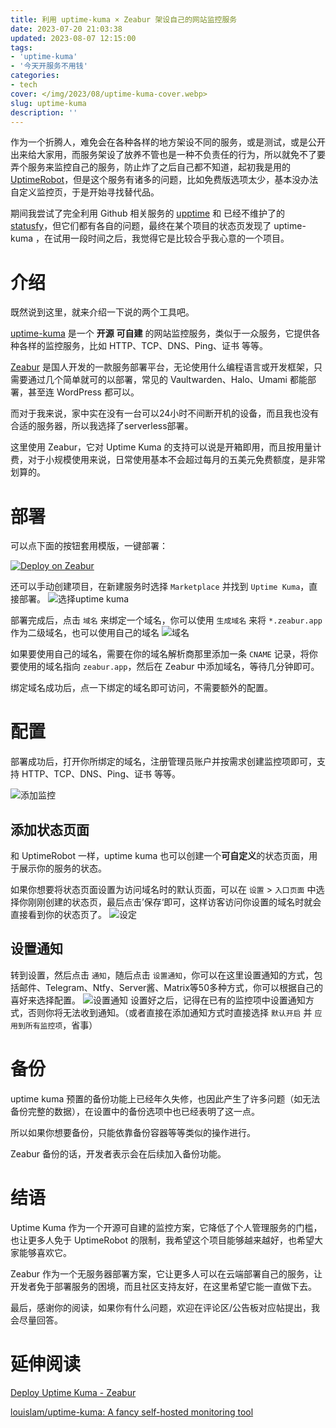 ```yaml
---
title: 利用 uptime-kuma × Zeabur 架设自己的网站监控服务
date: 2023-07-20 21:03:38
updated: 2023-08-07 12:15:00
tags: 
- 'uptime-kuma'
- '今天开服务不用钱'
categories: 
- tech
cover: </img/2023/08/uptime-kuma-cover.webp>
slug: uptime-kuma
description: ''
---
```

<!-- 万事开头难啊 -->
作为一个折腾人，难免会在各种各样的地方架设不同的服务，或是测试，或是公开出来给大家用，而服务架设了放养不管也是一种不负责任的行为，所以就免不了要弄个服务来监控自己的服务，防止炸了之后自己都不知道，起初我是用的 [UptimeRobot](https://uptimerobot.com/)，但是这个服务有诸多的问题，比如免费版选项太少，基本没办法自定义监控页，于是开始寻找替代品。

期间我尝试了完全利用 Github 相关服务的 [upptime](https://github.com/upptime/upptime) 和 已经不维护了的 [statusfy](https://github.com/juliomrqz/statusfy)，但它们都有各自的问题，最终在某个项目的状态页发现了 uptime-kuma ，在试用一段时间之后，我觉得它是比较合乎我心意的一个项目。

# 介绍

既然说到这里，就来介绍一下说的两个工具吧。

[uptime-kuma](https://github.com/louislam/uptime-kuma) 是一个 **开源** **可自建** 的网站监控服务，类似于一众服务，它提供各种各样的监控服务，比如 HTTP、TCP、DNS、Ping、证书 等等。

[Zeabur](https://zeabur.com?referralCode=GrassBlock1) 是国人开发的一款服务部署平台，无论使用什么编程语言或开发框架，只需要通过几个简单就可的以部署，常见的 Vaultwarden、Halo、Umami 都能部署，甚至连 WordPress 都可以。

而对于我来说，家中实在没有一台可以24小时不间断开机的设备，而且我也没有合适的服务器，所以我选择了serverless部署。

这里使用 Zeabur，它对 Uptime Kuma 的支持可以说是开箱即用，而且按用量计费，对于小规模使用来说，日常使用基本不会超过每月的五美元免费额度，是非常划算的。

# 部署

可以点下面的按钮套用模版，一键部署：

[![Deploy on Zeabur](https://zeabur.com/button.svg)](https://zeabur.com/templates/ZD3VHB?referralCode=GrassBlock1)

还可以手动创建项目，在新建服务时选择 `Marketplace` 并找到 `Uptime Kuma`，直接部署。
![选择uptime kuma](../../../assets/img/2023/07/uptime-kuma/2023-07-22-17-25-51_Zeabur.webp)

部署完成后，点击 `域名` 来绑定一个域名，你可以使用 `生成域名` 来将 `*.zeabur.app` 作为二级域名，也可以使用自己的域名
![域名](../../../assets/img/2023/07/uptime-kuma/2023-07-22-17-29-58_Zeabur.webp)

如果要使用自己的域名，需要在你的域名解析商那里添加一条 `CNAME` 记录，将你要使用的域名指向 `zeabur.app`，然后在 Zeabur 中添加域名，等待几分钟即可。

绑定域名成功后，点一下绑定的域名即可访问，不需要额外的配置。

# 配置

部署成功后，打开你所绑定的域名，注册管理员账户并按需求创建监控项即可，支持 HTTP、TCP、DNS、Ping、证书 等等。

![添加监控](../../../assets/img/2023/07/uptime-kuma/2023-07-22-17-39-44_Uptime_Kuma.webp "添加监控项")

## 添加状态页面

和 UptimeRobot 一样，uptime kuma 也可以创建一个**可自定义**的状态页面，用于展示你的服务的状态。

如果你想要将状态页面设置为访问域名时的默认页面，可以在 `设置` > `入口页面` 中选择你刚刚创建的状态页，最后点击’保存‘即可，这样访客访问你设置的域名时就会直接看到你的状态页了。
![设定](../../../assets/img/2023/07/uptime-kuma/2023-07-22-17-52-19_Uptime_Kuma.webp)

## 设置通知

转到设置，然后点击 `通知`，随后点击 `设置通知`，你可以在这里设置通知的方式，包括邮件、Telegram、Ntfy、Server酱、Matrix等50多种方式，你可以根据自己的喜好来选择配置。
![设置通知](../../../assets/img/2023/07/uptime-kuma/2023-07-22-17-52-33_Uptime_Kuma.webp)
设置好之后，记得在已有的监控项中设置通知方式，否则你将无法收到通知。（或者直接在添加通知方式时直接选择 `默认开启` 并 `应用到所有监控项`，省事）

# 备份

uptime kuma 预置的备份功能上已经年久失修，也因此产生了许多问题（如无法备份完整的数据），在设置中的备份选项中也已经表明了这一点。

所以如果你想要备份，只能依靠备份容器等等类似的操作进行。

Zeabur 备份的话，开发者表示会在后续加入备份功能。

# 结语

Uptime Kuma 作为一个开源可自建的监控方案，它降低了个人管理服务的门槛，也让更多人免于 UptimeRobot 的限制，我希望这个项目能够越来越好，也希望大家能够喜欢它。

Zeabur 作为一个无服务器部署方案，它让更多人可以在云端部署自己的服务，让开发者免于部署服务的困境，而且社区支持友好，在这里希望它能一直做下去。

最后，感谢你的阅读，如果你有什么问题，欢迎在评论区/公告板对应帖提出，我会尽量回答。

# 延伸阅读

[Deploy Uptime Kuma - Zeabur](https://zeabur.com/docs/marketplace/uptime-kuma)

[louislam/uptime-kuma: A fancy self-hosted monitoring tool](https://github.com/louislam/uptime-kuma)
